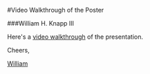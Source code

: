 #Video Walkthrough of the Poster

###William H. Knapp III

Here's a [video walkthrough](https://www.youtube.com/watch?v=QD49sR2k3AQ) of the presentation.

Cheers,

[William](http://wknapp.com)